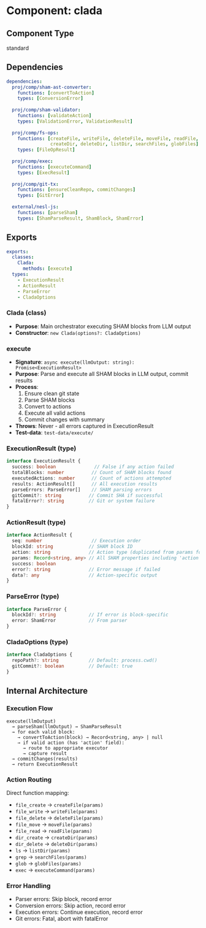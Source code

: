 # Component: clada

## Component Type
standard

## Dependencies

```yaml
dependencies:
  proj/comp/sham-ast-converter:
    functions: [convertToAction]
    types: [ConversionError]
  
  proj/comp/sham-validator:
    functions: [validateAction]
    types: [ValidationError, ValidationResult]
  
  proj/comp/fs-ops:
    functions: [createFile, writeFile, deleteFile, moveFile, readFile,
                createDir, deleteDir, listDir, searchFiles, globFiles]
    types: [FileOpResult]
  
  proj/comp/exec:
    functions: [executeCommand]
    types: [ExecResult]
  
  proj/comp/git-tx:
    functions: [ensureCleanRepo, commitChanges]
    types: [GitError]
  
  external/nesl-js:
    functions: [parseSham]
    types: [ShamParseResult, ShamBlock, ShamError]
```

## Exports

```yaml
exports:
  classes:
    Clada:
      methods: [execute]
  types: 
    - ExecutionResult
    - ActionResult  
    - ParseError
    - CladaOptions
```

### Clada (class)
- **Purpose**: Main orchestrator executing SHAM blocks from LLM output
- **Constructor**: `new Clada(options?: CladaOptions)`

### execute
- **Signature**: `async execute(llmOutput: string): Promise<ExecutionResult>`
- **Purpose**: Parse and execute all SHAM blocks in LLM output, commit results
- **Process**: 
  1. Ensure clean git state
  2. Parse SHAM blocks
  3. Convert to actions
  4. Execute all valid actions
  5. Commit changes with summary
- **Throws**: Never - all errors captured in ExecutionResult
- **Test-data**: `test-data/execute/`

### ExecutionResult (type)
```typescript
interface ExecutionResult {
  success: boolean              // False if any action failed
  totalBlocks: number          // Count of SHAM blocks found
  executedActions: number      // Count of actions attempted
  results: ActionResult[]      // All execution results
  parseErrors: ParseError[]    // SHAM parsing errors
  gitCommit?: string          // Commit SHA if successful
  fatalError?: string         // Git or system failure
}
```

### ActionResult (type)
```typescript
interface ActionResult {
  seq: number                  // Execution order
  blockId: string             // SHAM block ID
  action: string              // Action type (duplicated from params for clarity)
  params: Record<string, any> // All SHAM properties including 'action'
  success: boolean
  error?: string              // Error message if failed
  data?: any                  // Action-specific output
}
```

### ParseError (type)
```typescript
interface ParseError {
  blockId?: string            // If error is block-specific
  error: ShamError            // From parser
}
```

### CladaOptions (type)
```typescript
interface CladaOptions {
  repoPath?: string           // Default: process.cwd()
  gitCommit?: boolean         // Default: true
}
```

## Internal Architecture

### Execution Flow
```
execute(llmOutput)
  → parseSham(llmOutput) → ShamParseResult
  → for each valid block:
    → convertToAction(block) → Record<string, any> | null
    → if valid action (has 'action' field):
      → route to appropriate executor
      → capture result
  → commitChanges(results)
  → return ExecutionResult
```

### Action Routing
Direct function mapping:
- `file_create` → `createFile(params)`
- `file_write` → `writeFile(params)`
- `file_delete` → `deleteFile(params)`
- `file_move` → `moveFile(params)`
- `file_read` → `readFile(params)`
- `dir_create` → `createDir(params)`
- `dir_delete` → `deleteDir(params)`
- `ls` → `listDir(params)`
- `grep` → `searchFiles(params)`
- `glob` → `globFiles(params)`
- `exec` → `executeCommand(params)`

### Error Handling
- Parser errors: Skip block, record error
- Conversion errors: Skip action, record error
- Execution errors: Continue execution, record error
- Git errors: Fatal, abort with fatalError